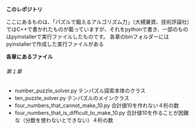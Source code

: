 **このレポジトリ**

ここにあるものは、「パズルで鍛えるアルゴリズム力」（大槻兼資、技術評論社）ではC++で書かれたものが載っていますが、それをpythonで書き、一部のものはpyinstallerで実行ファイルしたものです。
各章のbinフォルダーにはpyinstallerで作成した実行ファイルがある

**各章にあるファイル**
###### 第１章

* number_puzzle_solver.py テンパズル探索本体のクラス
*  ten_puzzle_solver.py テンパズルのメインクラス
*  four_numbers_that_cannot_make_10.py  合計値10を作れない４桁の数
*  four_numbers_that_is_difficult_to_make_10.py 合計値10を作ることが困難な（分数を使わないとできない）４桁の数
 
